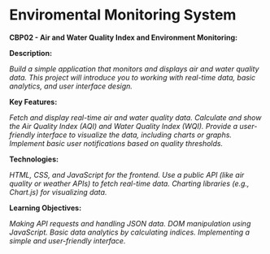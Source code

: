 # Enviromental Monitoring System
**CBP02 - Air and Water Quality Index and Environment Monitoring:**



**Description:**

_Build a simple application that monitors and displays air and water quality data. This project will introduce you to working with real-time data, basic analytics, and user interface design._





**Key Features:**

_Fetch and display real-time air and water quality data.
Calculate and show the Air Quality Index (AQI) and Water Quality Index (WQI).
Provide a user-friendly interface to visualize the data, including charts or graphs.
Implement basic user notifications based on quality thresholds._





**Technologies:**

_HTML, CSS, and JavaScript for the frontend.
Use a public API (like air quality or weather APIs) to fetch real-time data.
Charting libraries (e.g., Chart.js) for visualizing data._





**Learning Objectives:**

_Making API requests and handling JSON data.
DOM manipulation using JavaScript.
Basic data analytics by calculating indices.
Implementing a simple and user-friendly interface._
